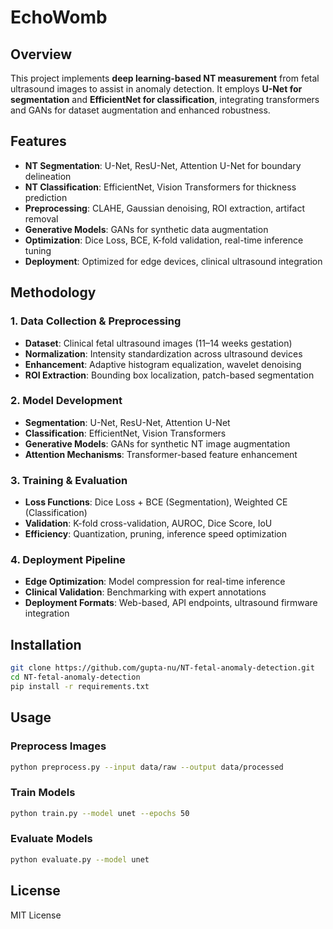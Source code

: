 
# EchoWomb

## Overview  
This project implements **deep learning-based NT measurement** from fetal ultrasound images to assist in anomaly detection. It employs **U-Net for segmentation** and **EfficientNet for classification**, integrating transformers and GANs for dataset augmentation and enhanced robustness.  

## Features  
- **NT Segmentation**: U-Net, ResU-Net, Attention U-Net for boundary delineation  
- **NT Classification**: EfficientNet, Vision Transformers for thickness prediction  
- **Preprocessing**: CLAHE, Gaussian denoising, ROI extraction, artifact removal  
- **Generative Models**: GANs for synthetic data augmentation  
- **Optimization**: Dice Loss, BCE, K-fold validation, real-time inference tuning  
- **Deployment**: Optimized for edge devices, clinical ultrasound integration  

## Methodology  

### **1. Data Collection & Preprocessing**  
- **Dataset**: Clinical fetal ultrasound images (11–14 weeks gestation)  
- **Normalization**: Intensity standardization across ultrasound devices  
- **Enhancement**: Adaptive histogram equalization, wavelet denoising  
- **ROI Extraction**: Bounding box localization, patch-based segmentation  

### **2. Model Development**  
- **Segmentation**: U-Net, ResU-Net, Attention U-Net  
- **Classification**: EfficientNet, Vision Transformers  
- **Generative Models**: GANs for synthetic NT image augmentation  
- **Attention Mechanisms**: Transformer-based feature enhancement  

### **3. Training & Evaluation**  
- **Loss Functions**: Dice Loss + BCE (Segmentation), Weighted CE (Classification)  
- **Validation**: K-fold cross-validation, AUROC, Dice Score, IoU  
- **Efficiency**: Quantization, pruning, inference speed optimization  

### **4. Deployment Pipeline**  
- **Edge Optimization**: Model compression for real-time inference  
- **Clinical Validation**: Benchmarking with expert annotations  
- **Deployment Formats**: Web-based, API endpoints, ultrasound firmware integration  

## Installation  
```bash
git clone https://github.com/gupta-nu/NT-fetal-anomaly-detection.git
cd NT-fetal-anomaly-detection
pip install -r requirements.txt
```

## Usage  

### **Preprocess Images**  
```bash
python preprocess.py --input data/raw --output data/processed
```
### **Train Models**  
```bash
python train.py --model unet --epochs 50
```
### **Evaluate Models**  
```bash
python evaluate.py --model unet
```

## License  
MIT License
